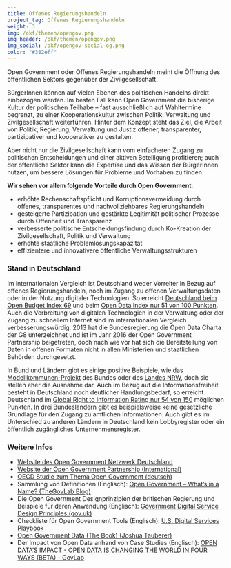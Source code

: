 ```yaml
---
title: Offenes Regierungshandeln
project_tag: Offenes Regierungshandeln
weight: 3
img: /okf/themen/opengov.png
img_header: /okf/themen/opengov.png
img_social: /okf/opengov-social-og.png
color: "#382eff"
---
```


Open Government oder Offenes Regierungshandeln meint die Öffnung des öffentlichen Sektors gegenüber der Zivilgesellschaft.

<!--more-->

BürgerInnen können auf vielen Ebenen des politischen Handelns direkt einbezogen werden. Im besten Fall kann Open Government die bisherige Kultur der politischen Teilhabe – fast ausschließlich auf Wahltermine begrenzt, zu einer Kooperationskultur zwischen Politik, Verwaltung und Zivilgesellschaft weiterführen.
Hinter dem Konzept steht das Ziel, die Arbeit von Politik, Regierung, Verwaltung und Justiz offener, transparenter, partizipativer und kooperativer zu gestalten.

Aber nicht nur die Zivilgesellschaft kann vom einfacheren Zugang zu politischen Entscheidungen und einer aktiven Beteiligung profitieren; auch der öffentliche Sektor kann die Expertise und das Wissen der BürgerInnen nutzen, um bessere Lösungen für Probleme und Vorhaben zu finden.

**Wir sehen vor allem folgende Vorteile durch Open Government**:

- erhöhte Rechenschaftspflicht und Korruptionsvermeidung durch offenes, transparentes und nachvollziehbares Regierungshandeln
- gesteigerte Partizipation und gestärkte Legitimität politischer Prozesse durch Offenheit und Transparenz
- verbesserte politische Entscheidungsfindung durch Ko-Kreation der Zivilgesellschaft, Politik und Verwaltung
- erhöhte staatliche Problemlösungskapazität
- effizientere und innovativere öffentliche Verwaltungsstrukturen

### Stand in Deutschland

Im internationalen Vergleich ist Deutschland weder Vorreiter in Bezug auf offenes Regierungshandeln, noch im Zugang zu offenen Verwaltungsdaten oder in der Nutzung digitaler Technologien. So erreicht [Deutschland beim Open Budget Index 69](https://www.internationalbudget.org/open-budget-survey/results-by-country/country-info/?country=de) und beim [Open Data Index nur 51 von 100 Punkten](https://index.okfn.org/place/de/). Auch die Verbreitung von digitalen Technologien in der Verwaltung oder der Zugang zu schnellem Internet sind im internationalen Vergleich verbesserungswürdig. 2013 hat die Bundesregierung die Open Data Charta der G8 unterzeichnet und ist im Jahr 2016 der Open Government Partnership beigetreten, doch nach wie vor hat sich die Bereitstellung von Daten in offenen Formaten nicht in allen Ministerien und staatlichen Behörden durchgesetzt.

In Bund und Ländern gibt es einige positive Beispiele, wie das  [Modellkommunen-Projekt](http://open-government-kommunen.de/) des Bundes oder des [Landes NRW](https://www.land.nrw/de/pressemitteilung/land-investiert-91-millionen-euro-modellkommunen-um-digitale-angebote-fuer-buerger), doch sie stellen eher die Ausnahme dar. Auch im Bezug auf die Informationsfreiheit besteht in Deutschland noch deutlicher Handlungsbedarf, so erreicht Deutschland im [Global Right to Information Rating nur 54 von 150](https://www.rti-rating.org/country-detail/?country=Germany) möglichen Punkten. In drei Bundesländern gibt es beispielsweise keine gesetzliche Grundlage für den Zugang zu amtlichen Informationen. Auch gibt es im Unterschied zu anderen Ländern in Deutschland kein Lobbyregister oder ein öffentlich zugängliches Unternehmensregister.

### Weitere Infos

- [Website des Open Government Netzwerk Deutschland](https://opengovpartnership.de/)
- [Website der Open Government Partnership (International)](https://www.opengovpartnership.org/)
- [OECD Studie zum Thema Open Government (deutsch)](https://opengovpartnership.de/files/2018/05/oecd-studie-open-government.pdf)
- Sammlung von Definitionen (Englisch): [Open Government – What’s in a Name? (TheGovLab Blog)](http://thegovlab.org/open-government-whats-in-a-name/)
- Die Open Government Designprinzipien der britischen Regierung und Beispiele für deren Anwendung (Englisch): [Government Digital Service Design Principles (gov.uk)](https://www.gov.uk/guidance/government-design-principles)
- Checkliste für Open Government Tools (Englisch): [U.S. Digital Services Playbook](https://playbook.cio.gov/)
- [Open Government Data (The Book) (Joshua Tauberer)](https://opengovdata.io/)
- Der Impact von Open Data anhand von Case Studies (Englisch): [OPEN DATA’S IMPACT - OPEN DATA IS CHANGING THE WORLD IN FOUR WAYS (BETA) - GovLab](http://odimpact.org/)
